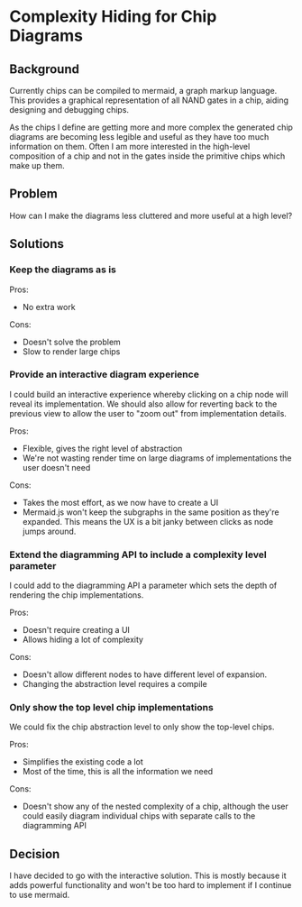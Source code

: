 # Complexity Hiding for Chip Diagrams

## Background

Currently chips can be compiled to mermaid, a graph markup language. This provides
a graphical representation of all NAND gates in a chip, aiding
designing and debugging chips.

As the chips I define are getting more and more complex the generated chip
diagrams are becoming less legible and useful as they have too much information
on them. Often I am more interested in the high-level composition of a chip and
not in the gates inside the primitive chips which make up them.

## Problem

How can I make the diagrams less cluttered and more useful at a high level?

## Solutions

### Keep the diagrams as is

Pros:
* No extra work

Cons:
* Doesn't solve the problem
* Slow to render large chips

### Provide an interactive diagram experience

I could build an interactive experience whereby clicking on a chip node
will reveal its implementation. We should also allow for reverting back
to the previous view to allow the user to "zoom out" from implementation
details.

Pros:
* Flexible, gives the right level of abstraction
* We're not wasting render time on large diagrams of implementations the
  user doesn't need

Cons:
* Takes the most effort, as we now have to create a UI
* Mermaid.js won't keep the subgraphs in the same position as they're
  expanded. This means the UX is a bit janky between clicks as node jumps
  around.

### Extend the diagramming API to include a complexity level parameter

I could add to the diagramming API a parameter which sets the depth of
rendering the chip implementations.

Pros:
* Doesn't require creating a UI
* Allows hiding a lot of complexity

Cons:
* Doesn't allow different nodes to have different level of expansion.
* Changing the abstraction level requires a compile

### Only show the top level chip implementations

We could fix the chip abstraction level to only show the top-level chips.

Pros:
* Simplifies the existing code a lot
* Most of the time, this is all the information we need

Cons:
* Doesn't show any of the nested complexity of a chip, although the user
  could easily diagram individual chips with separate calls to the diagramming
  API

## Decision

I have decided to go with the interactive solution. This is mostly because
it adds powerful functionality and won't be too hard to implement if I continue
to use mermaid.